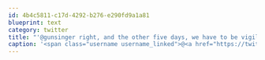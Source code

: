```yaml
---
id: 4b4c5811-c17d-4292-b276-e290fd9a1a81
blueprint: text
category: twitter
title: "'@gunsinger right, and the other five days, we have to be vigilant because it's the wine talking."
caption: '<span class="username username_linked">@<a href="https://twitter.com/gunsinger" title="Cynthia Gunsinger">gunsinger</a></span> right, and the other five days, we have to be vigilant because it''s the wine talking.'
---
```

